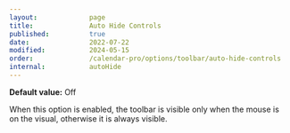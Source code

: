 ```yaml
---
layout:             page
title:              Auto Hide Controls
published:          true
date:               2022-07-22
modified:           2024-05-15
order:              /calendar-pro/options/toolbar/auto-hide-controls
internal:           autoHide
---
```

**Default value:** Off

When this option is enabled, the toolbar is visible only when the mouse is on the visual, otherwise it is always visible.

